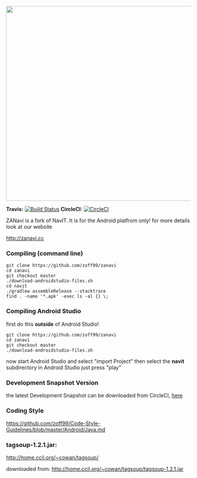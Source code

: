 ﻿<img src="https://cloud.githubusercontent.com/assets/16841860/23113427/4eb1e016-f738-11e6-9b71-7503210245a4.png" width="530" />

**Travis:** [![Build Status](https://travis-ci.org/zoff99/zanavi.png?branch=master)](https://travis-ci.org/zoff99/zanavi/branches)
**CircleCI:** [![CircleCI](https://circleci.com/gh/zoff99/zanavi/tree/master.png?style=badge)](https://circleci.com/gh/zoff99/zanavi/tree/master)

ZANavi is a fork of NavIT. It is for the Android platfrom only!
for more details look at our website

http://zanavi.cc

### Compiling (command line)
```
git clone https://github.com/zoff99/zanavi
cd zanavi
git checkout master
./download-androidstudio-files.sh
cd navit
./gradlew assembleRelease --stacktrace
find . -name '*.apk' -exec ls -al {} \;
```

### Compiling Android Studio
first do this **outside** of Android Studio!
```
git clone https://github.com/zoff99/zanavi
cd zanavi
git checkout master
./download-androidstudio-files.sh
```
now start Android Studio and select "import Project" then select the **navit** subdirectory
in Android Studio just press "play"

### Development Snapshot Version
the latest Development Snapshot can be downloaded from CircleCI, [here](https://circleci.com/api/v1/project/zoff99/zanavi/latest/artifacts/0/$CIRCLE_ARTIFACTS/zanavi.apk?filter=successful&branch=master)

### Coding Style
https://github.com/zoff99/Code-Style-Guidelines/blob/master/Android/Java.md

### tagsoup-1.2.1.jar:
http://home.ccil.org/~cowan/tagsoup/

downloaded from: http://home.ccil.org/~cowan/tagsoup/tagsoup-1.2.1.jar



